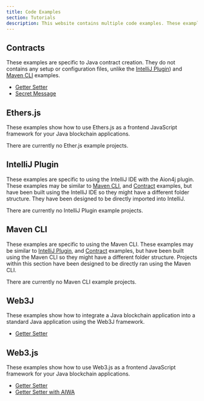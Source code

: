 ```yaml
---
title: Code Examples
section: Tutorials
description: This website contains multiple code examples. These examples are all listed here, and are also available from the `docs-examples` repository on [GithHub](https://github.com/aionnetwork/docs-examples). These examples are all standalone, and include a `README.md` file that explains how to set-up and use the examples. Examples found on this page are not intended to be full tutorials, but they may help you in understanding how the Aion Network works.
---
```


## Contracts

These examples are specific to Java contract creation. They do not contains any setup or configuration files, unlike the [IntelliJ Plugin](#section-intellij-plugin)) and [Maven CLI](#section-maven-cli) examples.

- [Getter Setter](https://github.com/aionnetwork/docs-examples/tree/master/contracts/getter-setter)
- [Secret Message](https://github.com/aionnetwork/docs-examples/tree/master/contracts/secret-messages)

## Ethers.js

These examples show how to use Ethers.js as a frontend JavaScript framework for your Java blockchain applications.

There are currently no Ether.js example projects.

## IntelliJ Plugin

These examples are specific to using the IntelliJ IDE with the Aion4j plugin. These examples may be similar to [Maven CLI](#section-maven-cli), and [Contract](#section-contracts) examples, but have been built using the IntelliJ IDE so they might have a different folder structure. They have been designed to be directly imported into IntelliJ.

There are currently no IntelliJ Plugin example projects.

## Maven CLI

These examples are specific to using the Maven CLI. These examples may be similar to [IntelliJ Plugin](#section-intellij-plugin), and [Contract](#section-contracts) examples, but have been built using the Maven CLI so they might have a different folder structure. Projects within this section have been designed to be directly ran using the Maven CLI.

There are currently no Maven CLI example projects.

## Web3J

These examples show how to integrate a Java blockchain application into a standard Java application using the Web3J framework.

- [Getter Setter](https://github.com/aionnetwork/docs-examples/tree/master/web3j/getter-setter)

## Web3.js

These examples show how to use Web3.js as a frontend JavaScript framework for your Java blockchain applications.

- [Getter Setter](https://github.com/aionnetwork/docs-examples/tree/master/web3j-js/getter-setter)
- [Getter Setter with AIWA](https://github.com/aionnetwork/docs-examples/tree/master/web3j-js/getter-setter-with-aiwa)
